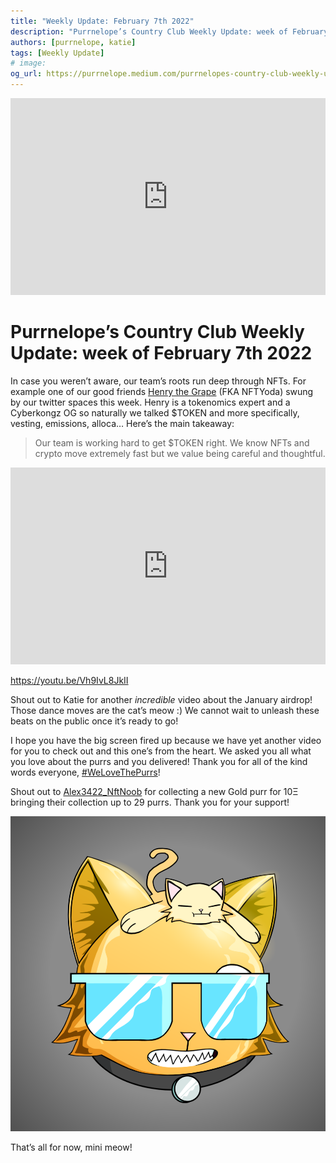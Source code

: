 ```yaml
---
title: "Weekly Update: February 7th 2022"
description: "Purrnelope’s Country Club Weekly Update: week of February 7th 2022"
authors: [purrnelope, katie]
tags: [Weekly Update]
# image:
og_url: https://purrnelope.medium.com/purrnelopes-country-club-weekly-update-week-of-february-7th-2022-e5eadc840382
---
```


<iframe width="100%" height="315" src="https://www.youtube.com/embed/SCs6G967UqU" title="YouTube video player" frameborder="0" allow="accelerometer; autoplay; clipboard-write; encrypted-media; gyroscope; picture-in-picture" allowfullscreen></iframe>

<!--truncate-->

# Purrnelope’s Country Club Weekly Update: week of February 7th 2022

In case you weren’t aware, our team’s roots run deep through NFTs. For example one of our good friends [Henry the Grape](https://twitter.com/HenryTheGrape?s=20&t=hzzTanp6Fz6xRvXV1TQCYw) (FKA NFTYoda) swung by our twitter spaces this week. Henry is a tokenomics expert and a Cyberkongz OG so naturally we talked $TOKEN and more specifically, vesting, emissions, alloca… Here’s the main takeaway:

> Our team is working hard to get $TOKEN right. We know NFTs and crypto move extremely fast but we value being careful and thoughtful.

<iframe width="100%" height="315" src="https://www.youtube.com/embed/Vh9IvL8JkII" title="YouTube video player" frameborder="0" allow="accelerometer; autoplay; clipboard-write; encrypted-media; gyroscope; picture-in-picture" allowfullscreen></iframe>

https://youtu.be/Vh9IvL8JkII

Shout out to Katie for another _incredible_ video about the January airdrop! Those dance moves are the cat’s meow :) We cannot wait to unleash these beats on the public once it’s ready to go!

I hope you have the big screen fired up because we have yet another video for you to check out and this one’s from the heart. We asked you all what you love about the purrs and you delivered! Thank you for all of the kind words everyone, [#WeLoveThePurrs](https://twitter.com/hashtag/WeLoveThePurrs)!

Shout out to [Alex3422_NftNoob](https://opensea.io/Alex3422_NftNoob) for collecting a new Gold purr for 10Ξ bringing their collection up to 29 purrs. Thank you for your support!

![](./assets/1_Sx6t_KcxAmVabKctkbtYXw.png)

That’s all for now, mini meow!
